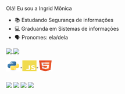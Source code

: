Olá! Eu sou a Ingrid Mônica

- 📚 Estudando Segurança de informações
- 💻 Graduanda em Sistemas de informações
- 🗣️ Pronomes: ela/dela

<div>
  <a href="https://github.com/ingridmonica">
  <img align="center" height="170cm" src="https://github-readme-stats.PATH_1.vercel.app/api?username=ingridmonica&show_icons=true&theme=tokyonight&include_all_commits=true&count_private=true"/>
  <img align="center" height="170cm" src="https://github-readme-stats.PATH_1.vercel.app/api/top-langs/?username=ingridmonica&layout=compact&langs_count=16&theme=tokyonight"/>
</div>

<div style="display: inline_block"><br>
  <img align="center" alt="Ingrid-Python" height="30" width="40" src="https://raw.githubusercontent.com/devicons/devicon/master/icons/python/python-original.svg">
  <img align="center" alt="Ingrid-Js" height="30" width="40" src="https://raw.githubusercontent.com/devicons/devicon/master/icons/javascript/javascript-plain.svg">
  <img align="center" alt="Ingrid-HTML" height="30" width="40" src="https://raw.githubusercontent.com/devicons/devicon/master/icons/html5/html5-original.svg">
</div>

##

<div> 
  <a href = "mailto:ingridmonica85@gmail.com"><img src="https://img.shields.io/badge/-Gmail-%23333?style=for-the-badge&logo=gmail&logoColor=white" target="_blank"></a>
  <a href="https://instagram.com/ingridmonica_jb" target="_blank"><img src="https://img.shields.io/badge/-Instagram-%23E4405F?style=for-the-badge&logo=instagram&logoColor=white" target="_blank"></a>
 	<a href="https://www.twitch.tv/ingridmonica_jb" target="_blank"><img src="https://img.shields.io/badge/Twitch-9146FF?style=for-the-badge&logo=twitch&logoColor=white" target="_blank"></a>
 <a href="https://discord.com/channels/@me" target="_blank"><img src="https://img.shields.io/badge/Discord-7289DA?style=for-the-badge&logo=discord&logoColor=white" target="_blank"></a> 
</div>
